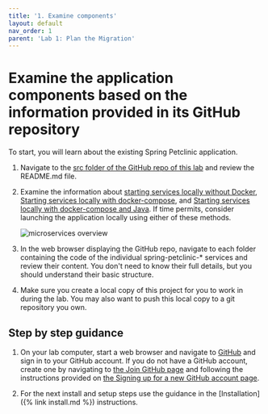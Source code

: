 ```yaml
---
title: '1. Examine components'
layout: default
nav_order: 1
parent: 'Lab 1: Plan the Migration'
---
```


# Examine the application components based on the information provided in its GitHub repository

To start, you will learn about the existing Spring Petclinic application.

1. Navigate to the [src folder of the GitHub repo of this lab](https://github.com/sebafo/java-microservices-asa-aca-lab/tree/main/src) and review the README.md file.

1. Examine the information about [starting services locally without Docker](https://github.com/sebafo/java-microservices-asa-aca-lab/tree/main/src#starting-services-locally-without-docker), [Starting services locally with docker-compose](https://github.com/sebafo/java-microservices-asa-aca-lab/tree/main/src#starting-services-locally-with-docker-compose), and [Starting services locally with docker-compose and Java](https://github.com/sebafo/java-microservices-asa-aca-lab/tree/main/src#starting-services-locally-with-docker-compose-and-java). If time permits, consider launching the application locally using either of these methods.

   ![microservices overview](../../src/docs/microservices-architecture-diagram.jpg)

1. In the web browser displaying the GitHub repo, navigate to each folder containing the code of the individual spring-petclinic-* services and review their content. You don't need to know their full details, but you should understand their basic structure.

1. Make sure you create a local copy of this project for you to work in during the lab. You may also want to push this local copy to a git repository you own.

## Step by step guidance

1. On your lab computer, start a web browser and navigate to [GitHub](https://github.com) and sign in to your GitHub account. If you do not have a GitHub account, create one by navigating to [the Join GitHub page](https://github.com/join) and following the instructions provided on [the Signing up for a new GitHub account page](https://docs.github.com/en/get-started/signing-up-for-github/signing-up-for-a-new-github-account).

1. For the next install and setup steps use the guidance in the [Installation]({% link install.md %}) instructions.
